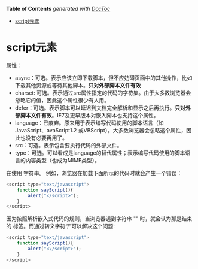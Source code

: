 <!-- START doctoc generated TOC please keep comment here to allow auto update -->
<!-- DON'T EDIT THIS SECTION, INSTEAD RE-RUN doctoc TO UPDATE -->
**Table of Contents**  *generated with [DocToc](https://github.com/thlorenz/doctoc)*

- [script元素](#script%E5%85%83%E7%B4%A0)

<!-- END doctoc generated TOC please keep comment here to allow auto update -->

# script元素

属性：
* async：可选。表示应该立即下载脚本，但不应妨碍页面中的其他操作，比如下载其他资源或等待其他脚本。**只对外部脚本文件有效**
* charset: 可选。表示通过src属性指定的代码的字符集。由于大多数浏览器会忽略它的值，因此这个属性很少有人用。
* defer：可选。表示脚本可以延迟到文档完全解析和显示之后再执行。**只对外部脚本文件有效**。IE7及更早版本对嵌入脚本也支持这个属性。
* language：已废弃。原来用于表示编写代码使用的脚本语言（如JavaScript、avaScript1.2 或VBScript）。大多数浏览器会忽略这个属性，因此也没有必要再用了。
* src：可选。表示包含要执行代码的外部文件。
* type：可选。可以看成是language的替代属性；表示编写代码使用的脚本语言的内容类型（也成为MIME类型）。

在使用 <script>嵌入 JavaScript 代码时，记住不要在代码中的任何地方出现 </script> 字符串。 例如，浏览器在加载下面所示的代码时就会产生一个错误：
```js
<script type="text/javascript">
    function sayScript(){
        alert("</script>");
    }
</script>
```

因为按照解析嵌入式代码的规则，当浏览器遇到字符串 "</script>" 时，就会认为那是结束的 标签。而通过转义字符“/”可以解决这个问题:
```js
<script type="text/javascript">
    function sayScript(){
        alert("<\/script>");
    }
</script>
```
